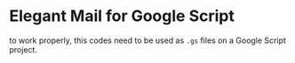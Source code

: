 # Elegant Mail for Google Script

to work properly, this codes need to be used as `.gs` files on a Google Script project.
